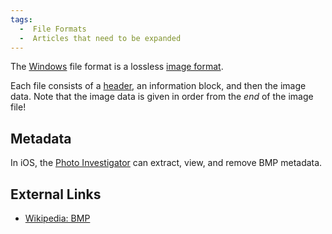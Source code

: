 ```yaml
---
tags:
  -  File Formats
  -  Articles that need to be expanded
---
```

The [Windows](windows.md) file format is a
lossless [image format](image_format.md).

Each file consists of a [header](header.md), an information
block, and then the image data. Note that the image data is given in
order from the *end* of the image file!

## Metadata

In iOS, the [Photo Investigator](photo_investigator.md) can
extract, view, and remove BMP metadata.

## External Links

- [Wikipedia: BMP](http://en.wikipedia.org/wiki/Windows_bitmap)

